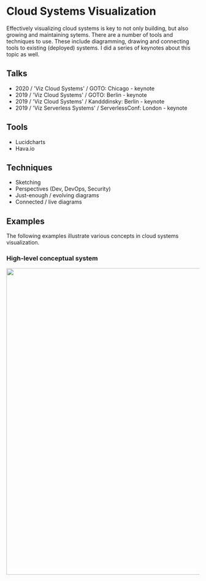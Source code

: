 # Cloud Systems Visualization

Effectively visualizing cloud systems is key to not only building, but also growing and maintaining sytems.  There are a number of tools and techniques to use.
These include diagramming, drawing and connecting tools to existing (deployed) systems.  I did a series of keynotes about this topic as well.

## Talks
- 2020 / 'Viz Cloud Systems' / GOTO: Chicago - keynote
- 2019 / 'Viz Cloud Systems' / GOTO: Berlin - keynote
- 2019 / 'Viz Cloud Systems' / Kandddinsky: Berlin - keynote
- 2019 / 'Viz Serverless Systems' / ServerlessConf: London - keynote

## Tools
- Lucidcharts
- Hava.io

## Techniques
- Sketching
- Perspectives (Dev, DevOps, Security)
- Just-enough / evolving diagrams
- Connected / live diagrams

## Examples
The following examples illustrate various concepts in cloud systems visualization.

### High-level conceptual system
<img src="https://github.com/lynnlangit/learning-cloud/blob/master/patterns/modern-cloud-arch.png" width=800>
